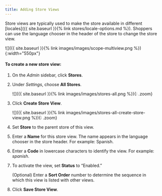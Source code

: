 ```yaml
---
title: Adding Store Views
---
```


Store views are typically used to make the store available in different [locales]({{ site.baseurl }}{% link stores/locale-options.md %}). Shoppers can use the language chooser in the header of the store to change the store view.

![]({{ site.baseurl }}{% link images/images/scope-multiview.png %}){:width="550px"}

#### To create a new store view:

1.  On the _Admin_ sidebar, click **Stores**.

1.  Under _Settings_, choose **All Stores**.

    ![]({{ site.baseurl }}{% link images/images/stores-all.png %}){: .zoom}

1.  Click **Create Store View**.

    ![]({{ site.baseurl }}{% link images/images/stores-all-create-store-view.png %}){: .zoom}

1.  Set **Store** to the parent store of this view.

1.  Enter a **Name** for this store view. The name appears in the language chooser in the store header. For example: Spanish.

1.  Enter a **Code** in lowercase characters to identify the view. For example: _spanish_.

1.  To activate the view, set **Status** to “Enabled.”

    (Optional) Enter a **Sort Order** number to determine the sequence in which this view is listed with other views.

1.  Click **Save Store View**.
